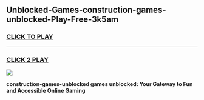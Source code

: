 
## Unblocked-Games-construction-games-unblocked-Play-Free-3k5am
<h3>
<a href="https://premium76.site?title=construction-games-unblocked&ref=23A">CLICK TO PLAY</a></h3>
<hr>

<h3>
<a href="https://premium76.site?title=construction-games-unblocked&ref=23A">CLICK 2 PLAY</a>
  
</h3>

<a href="https://premium76.site?title=construction-games-unblocked&ref=23A"><img src="https://clearcache.store/games.png"></a>


**construction-games-unblocked games unblocked: Your Gateway to Fun and Accessible Online Gaming**
